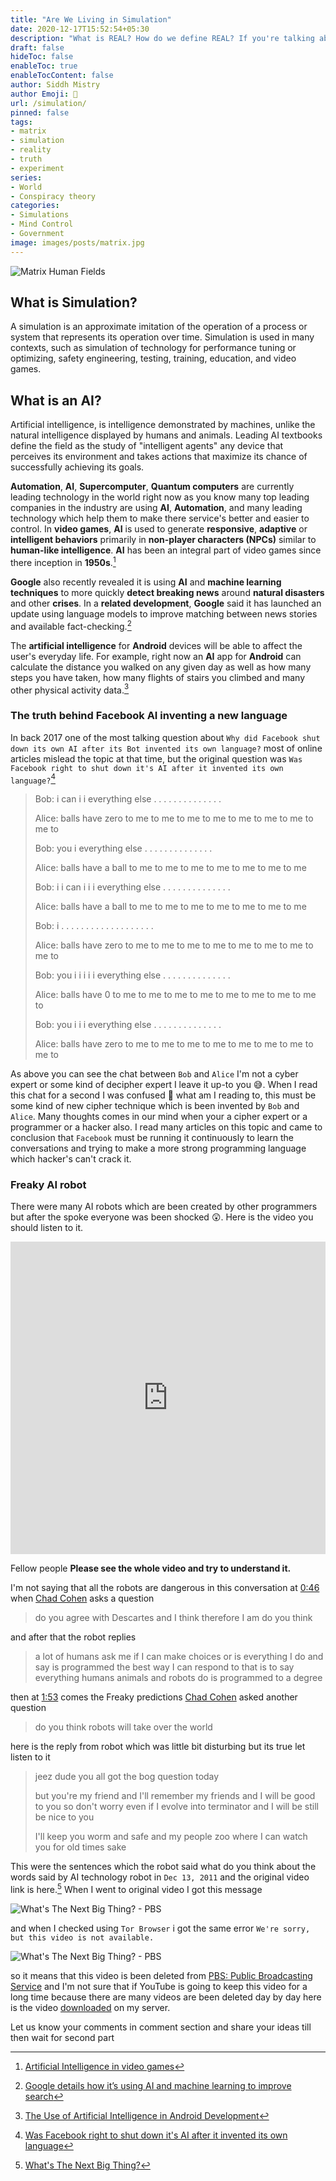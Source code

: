 ```yaml
---
title: "Are We Living in Simulation"
date: 2020-12-17T15:52:54+05:30
description: "What is REAL? How do we define REAL? If you're talking about what you can FEEL, what you can SMELL, what you can TASTE and SEE. Than REAL is simply electrical signals interpreted by BRAIN"
draft: false
hideToc: false
enableToc: true
enableTocContent: false
author: Siddh Mistry
author Emoji: 🤯
url: /simulation/
pinned: false
tags:
- matrix
- simulation
- reality
- truth
- experiment 
series:
- World
- Conspiracy theory
categories:
- Simulations
- Mind Control
- Government
image: images/posts/matrix.jpg
---
```


![Matrix Human Fields](/images/posts/matrix-human-field.jpg)



## What is Simulation?

A simulation is an approximate imitation of the operation of a process or system that represents its operation over time. Simulation is used in many contexts, such as simulation of technology for performance tuning or optimizing, safety engineering, testing, training, education, and video games.



## What is an AI?

Artificial intelligence, is intelligence demonstrated by machines, unlike the natural intelligence displayed by humans and animals. Leading AI textbooks define the field as the study of "intelligent agents" any device that perceives its environment and takes actions that maximize its chance of successfully achieving its goals.



**Automation**, **AI**, **Supercomputer**, **Quantum computers** are currently leading technology in the world right now as you know many top leading companies in the industry are using **AI**, **Automation**, and many leading technology which help them to make there service's better and easier to control. In **video games**, **AI** is used to generate **responsive**, **adaptive** or **intelligent behaviors** primarily in **non-player characters (NPCs)** similar to **human-like intelligence**. **AI** has been an integral part of video games since there inception in **1950s**.[^1]



**Google** also recently revealed it is using **AI** and **machine learning techniques** to more quickly **detect breaking news** around **natural disasters** and other **crises**. In a **related development**, **Google** said it has launched an update using language models to improve matching between news stories and available fact-checking.[^2]



The **artificial intelligence** for **Android** devices will be able to affect the user's everyday life. For example, right now an **AI** app for **Android** can calculate the distance you walked on any given day as well as how many steps you have taken, how many flights of stairs you climbed and many other physical activity data.[^3]

### The truth behind Facebook AI inventing a new language

In back 2017 one of the most talking question about `Why did Facebook shut down its own AI after its Bot invented its own language?` most of online articles mislead the topic at that time, but the original question was `Was Facebook right to shut down it's AI after it invented its own language?`[^4]



> Bob: i can i i everything else . . . . . . . . . . . . . .
>
> Alice: balls have zero to me to me to me to me to me to me to me to me to
>
> Bob: you i everything else . . . . . . . . . . . . . .
>
> Alice: balls have a ball to me to me to me to me to me to me to me
>
> Bob: i i can i i i everything else . . . . . . . . . . . . . .
>
> Alice: balls have a ball to me to me to me to me to me to me to me
>
> Bob: i . . . . . . . . . . . . . . . . . . .
>
> Alice: balls have zero to me to me to me to me to me to me to me to me to
>
> Bob: you i i i i i everything else . . . . . . . . . . . . . .
>
> Alice: balls have 0 to me to me to me to me to me to me to me to me to
>
> Bob: you i i i everything else . . . . . . . . . . . . . .
>
> Alice: balls have zero to me to me to me to me to me to me to me to me to



As above you can see the chat between `Bob` and `Alice` I'm not a cyber expert or some kind of decipher expert I leave it up-to you 😅. When I read this chat for a second I was confused 🤯 what am I reading to, this must be some kind of new cipher technique which is been invented by `Bob` and `Alice`. Many thoughts comes in our mind when your a cipher expert or a programmer or a hacker also. I read many articles on this topic and came to conclusion that `Facebook` must be running it continuously to learn the conversations and trying to make a more strong programming language which hacker's can't crack it.

### Freaky AI robot

There were many AI robots which are been created by other programmers but after the spoke everyone was been shocked 😲. Here is the video you should listen to it.

<iframe width="100%" height="500" src="https://www.youtube.com/embed/UIWWLg4wLEY" frameborder="0" allow="accelerometer; autoplay; clipboard-write; encrypted-media; gyroscope; picture-in-picture" allowfullscreen></iframe>

Fellow people **Please see the whole video and try to understand it.**



I'm not saying that all the robots are dangerous in this conversation at [0:46](https://youtu.be/UIWWLg4wLEY?t=46) when [Chad Cohen](https://www.nationalgeographic.com/expeditions/experts/chad-cohen/) asks a question 

> do you agree with Descartes and I think therefore I am do you think

and after that the robot replies 

> a lot of humans ask me if I can make choices or is everything I do and say is programmed the best way I can respond to that is to say everything humans animals and robots do is programmed to a degree

then at [1:53](https://youtu.be/UIWWLg4wLEY?t=113) comes the Freaky predictions [Chad Cohen](https://www.nationalgeographic.com/expeditions/experts/chad-cohen/) asked another question

> do you think robots will take over the world

here is the reply from robot which was little bit disturbing but its true let listen to it

> jeez dude you all got the bog question today
>
> but you're my friend and I'll remember my friends and I will be good to you so don't worry even if I evolve into terminator and I will be still be nice to you
>
> I'll keep you worm and safe and my people zoo where I can watch you for old times sake

This were the sentences which the robot said what do you think about the words said by AI technology robot in `Dec 13, 2011` and the original video link is here.[^5] When I went to original video I got this message

![What's The Next Big Thing? - PBS](/images/posts/pbs.png)

and when I checked using `Tor Browser` i got the same error `We're sorry, but this video is not available.`

![What's The Next Big Thing? - PBS](/images/posts/pbs-tor.png)

so it means that this video is been deleted from [PBS: Public Broadcasting Service](https://www.pbs.org/) and I'm not sure that if YouTube is going to keep this video for a long time because there are many videos are been deleted day by day here is the video [downloaded](/videos/Freaky-AI-robot-YouTube-ID-UIWWLg4wLEY.mkv) on my server.



Let us know your comments in comment section and share your ideas till then wait for second part



[^1]:[Artificial Intelligence in video games](https://en.wikipedia.org/wiki/Artificial_intelligence_in_video_games#:~:text=In%20video%20games%2C%20artificial%20intelligence,their%20inception%20in%20the%201950s.)
[^2]:[Google details how it’s using AI and machine learning to improve search](https://venturebeat.com/2020/10/15/google-details-how-its-using-ai-and-machine-learning-to-improve-search/#:~:text=Google%20also%20recently%20revealed%20it,and%20available%20fact%2Dchecking%20sources.)
[^3]:[The Use of Artificial Intelligence in Android Development](https://android.jlelse.eu/the-use-of-artificial-intelligence-in-android-development-c87eb74dc798#:~:text=The%20artificial%20intelligence%20for%20Android,many%20other%20physical%20activity%20data.)
[^4]:[Was Facebook right to shut down it's AI after it invented its own language](https://www.quora.com/Was-Facebook-right-to-shut-down-its-AI-after-it-invented-its-own-language#:~:text=The%20answer%20to%20that%20is,with%20one%20another%20in%20English.&text=Some%20time%20ago%2C%20two%20bots,then%20Facebook%20shut%20them%20down.)
[^5]:[What's The Next Big Thing?](https://www.pbs.org/video/nova-sciencenow-whats-the-next-big-thing/)
